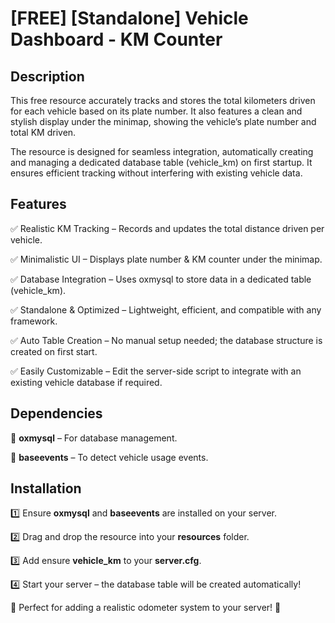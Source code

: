 # [FREE] [Standalone] Vehicle Dashboard - KM Counter
## Description
This free resource accurately tracks and stores the total kilometers driven for each vehicle based on its plate number. It also features a clean and stylish display under the minimap, showing the vehicle’s plate number and total KM driven.

The resource is designed for seamless integration, automatically creating and managing a dedicated database table (vehicle_km) on first startup. It ensures efficient tracking without interfering with existing vehicle data.

## Features
✅ Realistic KM Tracking – Records and updates the total distance driven per vehicle.

✅ Minimalistic UI – Displays plate number & KM counter under the minimap.

✅ Database Integration – Uses oxmysql to store data in a dedicated table (vehicle_km).

✅ Standalone & Optimized – Lightweight, efficient, and compatible with any framework.

✅ Auto Table Creation – No manual setup needed; the database structure is created on first start.

✅ Easily Customizable – Edit the server-side script to integrate with an existing vehicle database if required.

## Dependencies
🔹 **oxmysql** – For database management.

🔹 **baseevents** – To detect vehicle usage events.

## Installation
1️⃣ Ensure **oxmysql** and **baseevents** are installed on your server.

2️⃣ Drag and drop the resource into your **resources** folder.

3️⃣ Add ensure **vehicle_km** to your **server.cfg**.

4️⃣ Start your server – the database table will be created automatically!


🔹 Perfect for adding a realistic odometer system to your server! 🚀
